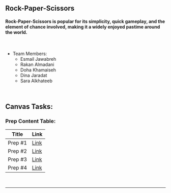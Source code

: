 ## Rock-Paper-Scissors
#### Rock-Paper-Scissors is popular for its simplicity, quick gameplay, and the element of chance involved, making it a widely enjoyed pastime around the world.
<br>

- Team Members:
    - Esmail Jawabreh 
    - Rakan Almadani 
    - Doha Khamaiseh 
    - Dina Jaradat
    - Sara Alkhateeb

<br>

## Canvas Tasks:

### Prep Content Table: 

| Title   | Link                        |
| ---     | ---                         |
| Prep #1 | [Link](./Prep/MidtermPrep-01.md) |
| Prep #2 | [Link](./Prep/MidtermPrep-02.md) |
| Prep #3 | [Link](./Prep/MidtermPrep-03.md) |
| Prep #4 | [Link](./Prep/MidtermPrep-04.md) |

<br>

---

